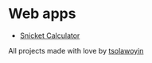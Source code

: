 # Web apps 

- [Snicket Calculator](https://github.com/tsolawoyin/react-projects/tree/calculator)

All projects made with love by [tsolawoyin](https://github.com/tsolawoyin/)
